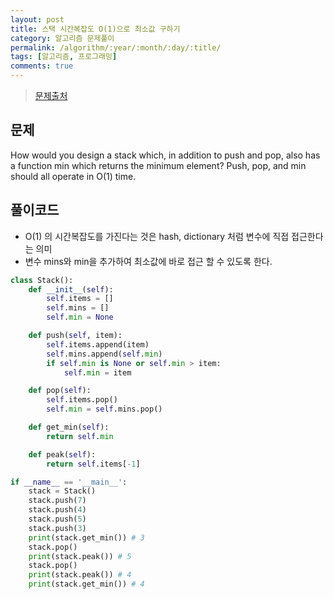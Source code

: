 ```yaml
---
layout: post
title: 스택 시간복잡도 O(1)으로 최소값 구하기
category: 알고리즘 문제풀이
permalink: /algorithm/:year/:month/:day/:title/
tags: [알고리즘, 프로그래밍]
comments: true
---
```


> [문제출처](https://www.inflearn.com/course/%EC%BD%94%EB%94%A9-%EC%9D%B8%ED%84%B0%EB%B7%B0-%EC%99%84%EC%A0%84-%EB%B6%84%EC%84%9D-%ED%92%80%EC%9D%B4-%ED%8C%8C%EC%9D%B4%EC%8D%AC/)

## 문제

How would you design a stack which, in addition to push and pop,
also has a function min which returns the minimum element?
Push, pop, and min should all operate in O(1) time.


## 풀이코드
- O(1) 의 시간복잡도를 가진다는 것은 hash, dictionary 처럼 변수에 직접 접근한다는 의미
- 변수 mins와 min을 추가하여 최소값에 바로 접근 할 수 있도록 한다.

```python
class Stack():
    def __init__(self):
        self.items = []
        self.mins = []
        self.min = None

    def push(self, item):
        self.items.append(item)
        self.mins.append(self.min)
        if self.min is None or self.min > item:
            self.min = item

    def pop(self):
        self.items.pop()
        self.min = self.mins.pop()

    def get_min(self):
        return self.min

    def peak(self):
        return self.items[-1]

if __name__ == '__main__':
    stack = Stack()
    stack.push(7)
    stack.push(4)
    stack.push(5)
    stack.push(3)
    print(stack.get_min()) # 3
    stack.pop()
    print(stack.peak()) # 5
    stack.pop()
    print(stack.peak()) # 4
    print(stack.get_min()) # 4

```
